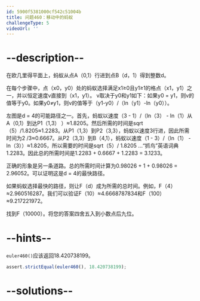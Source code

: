```yaml
---
id: 5900f5381000cf542c51004b
title: 问题460：移动中的蚂蚁
challengeType: 5
videoUrl: ''
---
```


# --description--

在欧几里得平面上，蚂蚁从点A（0,1）行进到点B（d，1）得到整数d。

在每个步骤中，点（x0，y0）处的蚂蚁选择满足x1≥0且y1≥1的格点（x1，y1）之一，并以恒定速度v直接到（x1，y1）。 v取决于y0和y1如下：如果y0 = y1，则v的值等于y0。如果y0≠y1，则v的值等于（y1-y0）/（ln（y1）-ln（y0））。

左图是d = 4的可能路径之一。首先，蚂蚁以速度（3 - 1）/（ln（3） - ln（1）从A（0,1）到达P1（1,3） ）≈1.8205。然后所需的时间是sqrt（5）/1.8205≈1.2283。从P1（1,3）到P2（3,3），蚂蚁以速度3行进，因此所需时间为2 /3≈0.6667。从P2（3,3）到B（4,1），蚂蚁以速度（1 - 3）/（ln（1） - ln（3））≈1.8205，所以需要的时间是sqrt（5）/ 1.8205 ...“抓鸟”英语词典1.2283。因此总的所需时间是1.2283 + 0.6667 + 1.2283 = 3.1233。

正确的形象是另一条道路。总的所需时间计算为0.98026 + 1 + 0.98026 = 2.96052。可以证明这是d = 4的最快路径。

如果蚂蚁选择最快的路径，则让F（d）成为所需的总时间。例如，F（4）≈2.960516287。我们可以验证F（10）≈4.6668787834和F（100）≈9.217221972。

找到F（10000）。将您的答案四舍五入到小数点后九位。

# --hints--

`euler460()`应该返回18.420738199。

```js
assert.strictEqual(euler460(), 18.420738199);
```

# --solutions--


